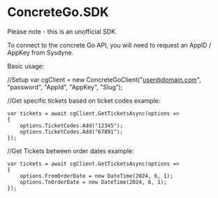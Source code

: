 # ConcreteGo.SDK

Please note - this is an unofficial SDK.

To connect to the concrete Go API, you will need to request an AppID / AppKey from Sysdyne.

Basic usage:

//Setup
var cgClient = new ConcreteGoClient("user@domain.com", "password", "AppId", "AppKey", "Slug");

//Get specific tickets based on ticket codes example:
```
var tickets = await cgClient.GetTicketsAsync(options =>
{
    options.TicketCodes.Add("12345");
    options.TicketCodes.Add("67891");
});
```
//Get Tickets between order dates example:
```
var tickets = await cgClient.GetTicketsAsync(options =>
{
    options.FromOrderDate = new DateTime(2024, 6, 1);
    options.ToOrderDate = new DateTime(2024, 6, 1);
});
```
